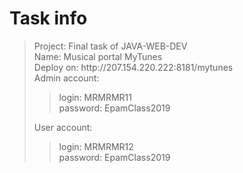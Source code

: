 # Task info
<blockquote>
Project: Final task of JAVA-WEB-DEV <br/>
Name: Musical portal MyTunes <br/>
Deploy on: http://207.154.220.222:8181/mytunes <br/>
Admin account:  <br/>
<blockquote>
<tab> login: MRMRMR11  <br/>
<tab> password: EpamClass2019 <br/>
</blockquote>
User  account:  <br/>
<blockquote>
<tab> login: MRMRMR12  <br/>
<tab> password: EpamClass2019 <br/>
</blockquote>
</blockquote>